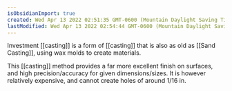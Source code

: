 ```yaml
---
isObsidianImport: true
created: Wed Apr 13 2022 02:51:35 GMT-0600 (Mountain Daylight Saving Time)
lastModified: Wed Apr 13 2022 02:54:44 GMT-0600 (Mountain Daylight Saving Time)
---
```

Investment [[casting]] is a form of [[casting]] that is also as old as [[Sand Casting]], using wax molds to create materials. 

This [[casting]] method provides a far more excellent finish on surfaces, and high precision/accuracy for given dimensions/sizes. It is however relatively expensive, and cannot create holes of around 1/16 in.